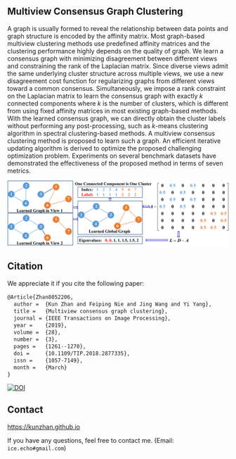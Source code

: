 ## Multiview Consensus Graph Clustering
A graph is usually formed to reveal the relationship between data points and graph structure is encoded by the affinity matrix. Most graph-based multiview clustering methods use predefined affinity matrices and the clustering performance highly depends on the quality of graph. We learn a consensus graph with minimizing disagreement between different views and constraining the rank of the Laplacian matrix. Since diverse views admit the same underlying cluster structure across multiple views, we use a new disagreement cost function for regularizing graphs from different views toward a common consensus. Simultaneously, we impose a rank constraint on the Laplacian matrix to learn the consensus graph with exactly *k* connected components where *k* is the number of clusters, which is different from using fixed affinity matrices in most existing graph-based methods. With the learned consensus graph, we can directly obtain the cluster labels without performing any post-processing, such as *k*-means clustering algorithm in spectral clustering-based methods. A multiview consensus clustering method is proposed to learn such a graph. An efficient iterative updating algorithm is derived to optimize the proposed challenging optimization problem. Experiments on several benchmark datasets have demonstrated the effectiveness of the proposed method in terms of seven metrics.

![](figure_01.jpg)

## Citation
We appreciate it if you cite the following paper:
```
@Article{Zhan8052206,
  author =  {Kun Zhan and Feiping Nie and Jing Wang and Yi Yang},
  title =   {Multiview consensus graph clustering},
  journal = {IEEE Transactions on Image Processing},
  year =    {2019},
  volume =  {28},
  number =  {3},
  pages =   {1261--1270},
  doi =     {10.1109/TIP.2018.2877335},
  issn =    {1057-7149},
  month =   {March}
}

```
<a href="https://doi.org/10.1109/TIP.2018.2877335"><img src="https://zenodo.org/badge/DOI/10.1109/TIP.2018.2877335.svg" alt="DOI"></a>

## Contact
https://kunzhan.github.io

If you have any questions, feel free to contact me. (Email: `ice.echo#gmail.com`)

